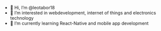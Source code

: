 - 👋 Hi, I’m @leotabor18
- 👀 I’m interested in webdevelopment, internet of things and electronics technology  
- 🌱 I’m currently learning React-Native and mobile app development 

<!---
leotabor18/leotabor18 is a ✨ special ✨ repository because its `README.md` (this file) appears on your GitHub profile.
You can click the Preview link to take a look at your changes.
--->
